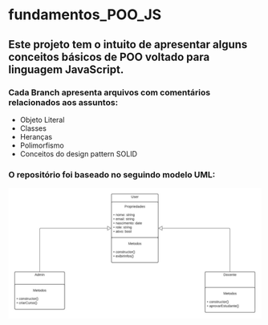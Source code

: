 # fundamentos_POO_JS

## Este projeto tem o intuito de apresentar alguns conceitos básicos de POO voltado para linguagem JavaScript.

### Cada Branch apresenta arquivos com comentários relacionados aos assuntos:
- Objeto Literal
- Classes
- Heranças
- Polimorfismo
- Conceitos do design pattern SOLID

### O repositório foi baseado no seguindo modelo UML:

![Diagrama UML](./imagem/Diagrama.jpeg)